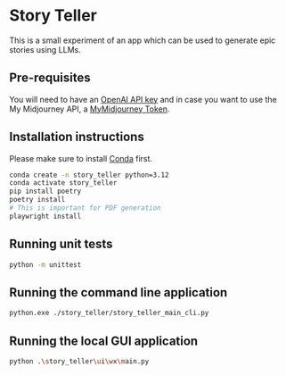 # Story Teller

This is a small experiment of an app which can be used to generate epic stories using LLMs.

## Pre-requisites

You will need to have an [OpenAI API key](https://platform.openai.com/api-keys) and in case you want to use the My Midjourney API, a [MyMidjourney Token](https://www.mymidjourney.ai/setup).

## Installation instructions

Please make sure to install [Conda](https://conda.io/projects/conda/en/latest/user-guide/install/index.html) first.

```bash
conda create -n story_teller python=3.12
conda activate story_teller
pip install poetry
poetry install
# This is important for PDF generation
playwright install
```

## Running unit tests

```bash
python -m unittest
```

## Running the command line application

```bash
python.exe ./story_teller/story_teller_main_cli.py
```

## Running the local GUI application

```bash
python .\story_teller\ui\wx\main.py
```